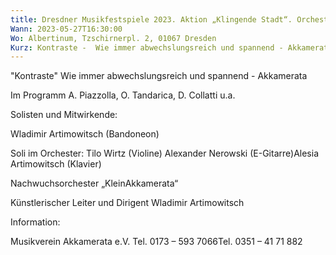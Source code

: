 ```yaml
---
title: Dresdner Musikfestspiele 2023. Aktion „Klingende Stadt“. Orchester „Akkamerata e.V.“
Wann: 2023-05-27T16:30:00
Wo: Albertinum, Tzschirnerpl. 2, 01067 Dresden
Kurz: Kontraste -  Wie immer abwechslungsreich und spannend - Akkamerata  - Künstlerischer Leiter und Dirigent Wladimir Artimowitsch
---
```


"Kontraste"
 Wie immer abwechslungsreich und spannend - Akkamerata 

Im Programm  A. Piazzolla, O. Tandarica, D. Collatti u.a.


Solisten und Mitwirkende:

Wladimir Artimowitsch (Bandoneon) 

Soli im Orchester:
Tilo Wirtz (Violine) 
Alexander Nerowski (E-Gitarre)Alesia Artimowitsch (Klavier)

Nachwuchsorchester „KleinAkkamerata“
  

Künstlerischer Leiter und Dirigent Wladimir Artimowitsch


Information:
 
Musikverein Akkamerata e.V.
Tel. 0173 – 593 7066Tel. 0351 – 41 71 882